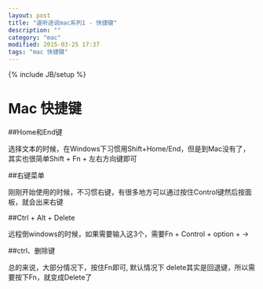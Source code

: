 ```yaml
---
layout: post
title: "道听途说mac系列1 - 快捷键"
description: ""
category: "mac"
modified: 2015-03-25 17:37
tags: "mac 快捷键"
---
```

{% include JB/setup %}

# Mac 快捷键

##Home和End键

选择文本的时候，在Windows下习惯用Shift+Home/End，但是到Mac没有了，其实也很简单Shift + Fn + 左右方向键即可

##右键菜单

刚刚开始使用的时候，不习惯右键，有很多地方可以通过按住Control键然后按面板，就会出来右键

##Ctrl + Alt + Delete

远程倒windows的时候，如果需要输入这3个，需要Fn + Control + option + ->

##ctrl、删除键

总的来说，大部分情况下，按住Fn即可,
默认情况下 delete其实是回退键，所以需要按下Fn，就变成Delete了
